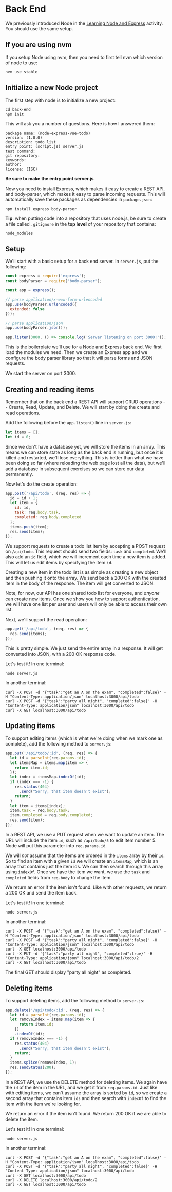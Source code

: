 # Back End

We previously introduced Node in the [Learning Node and Express](https://github.com/BYU-CS-260/learning-node-express) activity. You should use the same setup.

## If you are using nvm

 If you setup Node using nvm, then you need to first tell nvm which version of node to use:

```
nvm use stable
```

## Initialize a new Node project

The first step with node is to initialize a new project:

```
cd back-end
npm init
```

This will ask you a number of questions. Here is how I answered them:

```
package name: (node-express-vue-todo)
version: (1.0.0)
description: todo list
entry point: (script.js) server.js
test command:
git repository:
keywords:
author:
license: (ISC)
```
**Be sure to make the entry point server.js**

Now you need to install Express, which makes it easy to create a REST API, and
body-parser, which makes it easy to parse incoming requests. This will
automatically save these packages as dependencies in `package.json`:

```
npm install express body-parser
```

**Tip**: when putting code into a repository that uses node.js, be sure to create a file called
  `.gitignore` in the **top level** of your repository that contains:

```
node_modules
```

## Setup

We'll start with a basic setup for a back end server. In `server.js`, put the following:

```javascript
const express = require('express');
const bodyParser = require('body-parser');

const app = express();

// parse application/x-www-form-urlencoded
app.use(bodyParser.urlencoded({
  extended: false
}));

// parse application/json
app.use(bodyParser.json());

app.listen(3000, () => console.log('Server listening on port 3000!'));
```

This is the boilerplate we'll use for a Node and Express back end. We first load
the modules we need. Then we create an Express app and we configure the body
parser library so that it will parse forms and JSON requests.

We start the server on port 3000.

## Creating and reading items

Remember that on the back end a REST API will support CRUD operations -- Create, Read, Update, and Delete. We will start by doing the create and read operations.

Add the following before the `app.listen()` line in `server.js`:

```javascript
let items = [];
let id = 0;
```

Since we don't have a database yet, we will store the items in an array. This
means we can store state as long as the back end is running, but once it is
killed and restarted, we'll lose everything. This is better than what we have
been doing so far (where reloading the web page lost all the data), but we'll
add a database in subsequent exercises so we can store our data permanently.

Now let's do the create operation:

```javascript
app.post('/api/todo', (req, res) => {
  id = id + 1;
  let item = {
    id: id,
    task: req.body.task,
    completed: req.body.completed
  };
  items.push(item);
  res.send(item);
});
```

We support requests to create a todo list item by accepting a POST request on
`/api/todo`. This request should send two fields: `task` and `completed`. We'll
also add an `id` field, which we will increment each time a new item is added.
This will let us edit items by specifying the item `id`.

Creating a new item in the todo list is as simple as creating a new object and
then pushing it onto the array. We send back a 200 OK  with the created item in
the body of the response. The item will get converted to JSON.

Note, for now, our API has one shared todo list for everyone, and *anyone* can
create new items. Once we show you how to support authentication, we will have
one list per user and users will only be able to access their own list.

Next, we'll support the read operation:

```javascript
app.get('/api/todo', (req, res) => {
  res.send(items);
});
```

This is pretty simple. We just send the entire array in a response. It will get converted into JSON, with a 200 OK response code.

Let's test it! In one terminal:

```
node server.js
```

In another terminal:

```
curl -X POST -d '{"task":"get an A on the exam", "completed":false}' -H "Content-Type: application/json" localhost:3000/api/todo
curl -X POST -d '{"task":"party all night", "completed":false}' -H "Content-Type: application/json" localhost:3000/api/todo
curl -X GET localhost:3000/api/todo
```

## Updating items

To support editing items (which is what we're doing when we mark one as complete), add the following method to `server.js`:

```javascript
app.put('/api/todo/:id', (req, res) => {
  let id = parseInt(req.params.id);
  let itemsMap = items.map(item => {
    return item.id;
  });
  let index = itemsMap.indexOf(id);
  if (index === -1) {
    res.status(404)
      .send("Sorry, that item doesn't exist");
    return;
  }
  let item = items[index];
  item.task = req.body.task;
  item.completed = req.body.completed;
  res.send(item);
});
```

In a REST API, we use a PUT request when we want to update an item. The URL will
include the item `id`, such as `/api/todo/5` to edit item number 5. Node will
put this parameter into `req.params.id`.

We will *not* assume that the items are ordered in the `items` array by their
`id`. So to find an item with a given `id` we will create an `itemsMap`, which
is an array that contains just the item ids. We can then search through this
array using `indexOf`. Once we have the item we want, we use the `task` and
`completed` fields from `req.body` to change the item.

We return an error if the item isn't found. Like with other requests, we return
a 200 OK and send the item back.

Let's test it! In one terminal:

```
node server.js
```

In another terminal:

```
curl -X POST -d '{"task":"get an A on the exam", "completed":false}' -H "Content-Type: application/json" localhost:3000/api/todo
curl -X POST -d '{"task":"party all night", "completed":false}' -H "Content-Type: application/json" localhost:3000/api/todo
curl -X GET localhost:3000/api/todo
curl -X PUT -d '{"task":"party all night", "completed":true}' -H "Content-Type: application/json" localhost:3000/api/todo/2
curl -X GET localhost:3000/api/todo
```
The final GET should display "party all night" as completed.

## Deleting items

To support deleting items, add the following method to `server.js`:

```javascript
app.delete('/api/todo/:id', (req, res) => {
  let id = parseInt(req.params.id);
  let removeIndex = items.map(item => {
      return item.id;
    })
    .indexOf(id);
  if (removeIndex === -1) {
    res.status(404)
      .send("Sorry, that item doesn't exist");
    return;
  }
  items.splice(removeIndex, 1);
  res.sendStatus(200);
});
```

In a REST API, we use the DELETE method for deleting items. We again have the
`id` of the item in the URL, and we get it from `req.params.id`. Just like with
editing items, we can't assume the array is sorted by `id`, so we create a
second array that contains item `ids` and then search with `indexOf` to find the
item with the item we're looking for.

We return an error if the item isn't found. We return 200 OK if we are able to
delete the item.

Let's test it! In one terminal:

```
node server.js
```

In another terminal:

```
curl -X POST -d '{"task":"get an A on the exam", "completed":false}' -H "Content-Type: application/json" localhost:3000/api/todo
curl -X POST -d '{"task":"party all night", "completed":false}' -H "Content-Type: application/json" localhost:3000/api/todo
curl -X GET localhost:3000/api/todo
curl -X DELETE localhost:3000/api/todo/2
curl -X GET localhost:3000/api/todo
```
